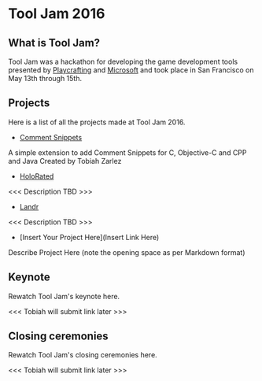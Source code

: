 # Tool Jam 2016 #

## What is Tool Jam? ##
Tool Jam was a hackathon for developing the game development tools presented by [Playcrafting](https://www.playcrafting.com/) and [Microsoft](https://developer.microsoft.com/) and took place in San Francisco on May 13th through 15th.

## Projects ##

Here is a list of all the projects made at Tool Jam 2016.

- [Comment Snippets](https://github.com/TobiahZ/vscode-comment-snippets)

 A simple extension to add Comment Snippets for C, Objective-C and CPP and Java
Created by Tobiah Zarlez

- [HoloRated](https://github.com/JonECG/HoloRated)

<<< Description TBD >>>

- [Landr](https://github.com/BerniceChua/landr)

<<< Description TBD >>>

- [Insert Your Project Here](Insert Link Here)

 Describe Project Here (note the opening space as per Markdown format)

## Keynote ##

Rewatch Tool Jam's keynote here.

<<< Tobiah will submit link later >>>

## Closing ceremonies ##

Rewatch Tool Jam's closing ceremonies here.

<<< Tobiah will submit link later >>>
